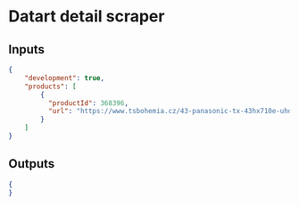 # Datart detail scraper

## Inputs

```json
{
    "development": true,
    "products": [
        {
          "productId": 368396,
          "url": "https://www.tsbohemia.cz/43-panasonic-tx-43hx710e-uhd-_d368396.html"
        }
    ]
}

```

## Outputs

```json
{
}
```
